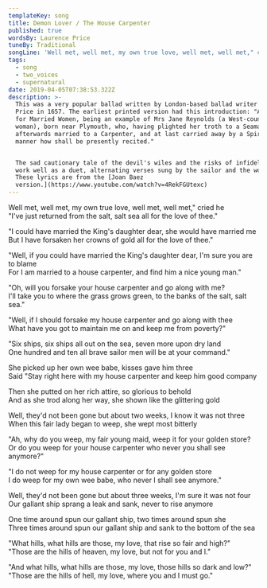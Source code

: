 ```yaml
---
templateKey: song
title: Demon Lover / The House Carpenter
published: true
wordsBy: Laurence Price
tuneBy: Traditional
songLine: 'Well met, well met, my own true love, well met, well met," cried he'
tags:
  - song
  - two_voices
  - supernatural
date: 2019-04-05T07:38:53.322Z
description: >-
  This was a very popular ballad written by London-based ballad writer Laurence
  Price in 1657. The earliest printed version had this introduction: "A Warning
  for Married Women, being an example of Mrs Jane Reynolds (a West-country
  woman), born near Plymouth, who, having plighted her troth to a Seaman, was
  afterwards married to a Carpenter, and at last carried away by a Spirit, the
  manner how shall be presently recited." 


  The sad cautionary tale of the devil's wiles and the risks of infidelity can
  work well as a duet, alternating verses sung by the sailor and the woman.
  These lyrics are from the [Joan Baez
  version.](https://www.youtube.com/watch?v=4RekFGUtexc)
---
```

Well met, well met, my own true love, well met, well met," cried he\
"I've just returned from the salt, salt sea all for the love of thee."

"I could have married the King's daughter dear, she would have married me\
But I have forsaken her crowns of gold all for the love of thee."

"Well, if you could have married the King's daughter dear, I'm sure you are to blame\
For I am married to a house carpenter, and find him a nice young man."

"Oh, will you forsake your house carpenter and go along with me?\
I'll take you to where the grass grows green, to the banks of the salt, salt sea."

"Well, if I should forsake my house carpenter and go along with thee\
What have you got to maintain me on and keep me from poverty?"

"Six ships, six ships all out on the sea, seven more upon dry land\
One hundred and ten all brave sailor men will be at your command."

She picked up her own wee babe, kisses gave him three\
Said "Stay right here with my house carpenter and keep him good company

Then she putted on her rich attire, so glorious to behold\
And as she trod along her way, she shown like the glittering gold

Well, they'd not been gone but about two weeks, I know it was not three\
When this fair lady began to weep, she wept most bitterly

"Ah, why do you weep, my fair young maid, weep it for your golden store?\
Or do you weep for your house carpenter who never you shall see anymore?"

"I do not weep for my house carpenter or for any golden store\
I do weep for my own wee babe, who never I shall see anymore."

Well, they'd not been gone but about three weeks, I'm sure it was not four\
Our gallant ship sprang a leak and sank, never to rise anymore

One time around spun our gallant ship, two times around spun she\
Three times around spun our gallant ship and sank to the bottom of the sea

"What hills, what hills are those, my love, that rise so fair and high?"\
"Those are the hills of heaven, my love, but not for you and I."

"And what hills, what hills are those, my love, those hills so dark and low?"\
"Those are the hills of hell, my love, where you and I must go."
